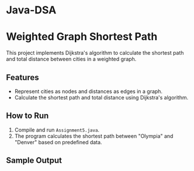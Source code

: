 # Java-DSA

# Weighted Graph Shortest Path

This project implements Dijkstra's algorithm to calculate the shortest path and total distance between cities in a weighted graph.

## Features
- Represent cities as nodes and distances as edges in a graph.
- Calculate the shortest path and total distance using Dijkstra's algorithm.

## How to Run
1. Compile and run `Assignment5.java`.
2. The program calculates the shortest path between "Olympia" and "Denver" based on predefined data.

## Sample Output
